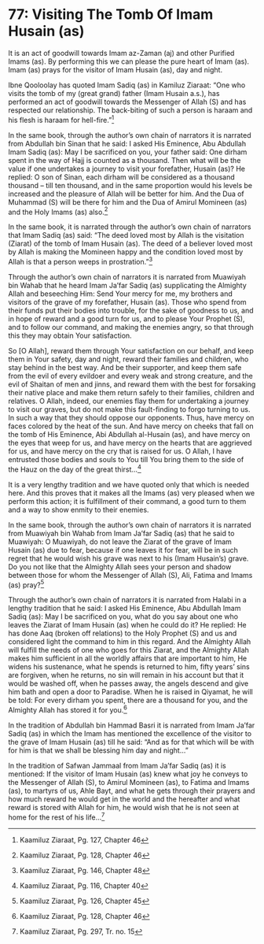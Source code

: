 77: Visiting The Tomb Of Imam Husain (as)
=========================================

It is an act of goodwill towards Imam az-Zaman (aj) and other Purified
Imams (as). By performing this we can please the pure heart of Imam
(as). Imam (as) prays for the visitor of Imam Husain (as), day and
night.

Ibne Qooloolay has quoted Imam Sadiq (as) in Kamiluz Ziaraat: “One who
visits the tomb of my (great grand) father (Imam Husain a.s.), has
performed an act of goodwill towards the Messenger of Allah (S) and has
respected our relationship. The back-biting of such a person is haraam
and his flesh is haraam for hell-fire.”[^1]

In the same book, through the author’s own chain of narrators it is
narrated from Abdullah bin Sinan that he said: I asked His Eminence, Abu
Abdullah Imam Sadiq (as): May I be sacrificed on you, your father said:
One dirham spent in the way of Hajj is counted as a thousand. Then what
will be the value if one undertakes a journey to visit your forefather,
Husain (as)? He replied: O son of Sinan, each dirham will be considered
as a thousand thousand – till ten thousand, and in the same proportion
would his levels be increased and the pleasure of Allah will be better
for him. And the Dua of Muhammad (S) will be there for him and the Dua
of Amirul Momineen (as) and the Holy Imams (as) also.[^2]

In the same book, it is narrated through the author’s own chain of
narrators that Imam Sadiq (as) said: “The deed loved most by Allah is
the visitation (Ziarat) of the tomb of Imam Husain (as). The deed of a
believer loved most by Allah is making the Momineen happy and the
condition loved most by Allah is that a person weeps in
prostration.”[^3]

Through the author’s own chain of narrators it is narrated from Muawiyah
bin Wahab that he heard Imam Ja’far Sadiq (as) supplicating the Almighty
Allah and beseeching Him: Send Your mercy for me, my brothers and
visitors of the grave of my forefather, Husain (as). Those who spend
from their funds put their bodies into trouble, for the sake of goodness
to us, and in hope of reward and a good turn for us, and to please Your
Prophet (S), and to follow our command, and making the enemies angry, so
that through this they may obtain Your satisfaction.

So [O Allah], reward them through Your satisfaction on our behalf, and
keep them in Your safety, day and night, reward their families and
children, who stay behind in the best way. And be their supporter, and
keep them safe from the evil of every evildoer and every weak and strong
creature, and the evil of Shaitan of men and jinns, and reward them with
the best for forsaking their native place and make them return safely to
their families, children and relatives. O Allah, indeed, our enemies
flay them for undertaking a journey to visit our graves, but do not make
this fault-finding to forgo turning to us. In such a way that they
should oppose our opponents. Thus, have mercy on faces colored by the
heat of the sun. And have mercy on cheeks that fall on the tomb of His
Eminence, Abi Abdullah al-Husain (as), and have mercy on the eyes that
weep for us, and have mercy on the hearts that are aggrieved for us, and
have mercy on the cry that is raised for us. O Allah, I have entrusted
those bodies and souls to You till You bring them to the side of the
Hauz on the day of the great thirst…[^4]

It is a very lengthy tradition and we have quoted only that which is
needed here. And this proves that it makes all the Imams (as) very
pleased when we perform this action; it is fulfillment of their command,
a good turn to them and a way to show enmity to their enemies.

In the same book, through the author’s own chain of narrators it is
narrated from Muawiyah bin Wahab from Imam Ja’far Sadiq (as) that he
said to Muawiyah: O Muawiyah, do not leave the Ziarat of the grave of
Imam Husain (as) due to fear, because if one leaves it for fear, will be
in such regret that he would wish his grave was next to his (Imam
Husain’s) grave. Do you not like that the Almighty Allah sees your
person and shadow between those for whom the Messenger of Allah (S),
Ali, Fatima and Imams (as) pray?[^5]

Through the author’s own chain of narrators it is narrated from Halabi
in a lengthy tradition that he said: I asked His Eminence, Abu Abdullah
Imam Sadiq (as): May I be sacrificed on you, what do you say about one
who leaves the Ziarat of Imam Husain (as) when he could do it? He
replied: He has done Aaq (broken off relations) to the Holy Prophet (S)
and us and considered light the command to him in this regard. And the
Almighty Allah will fulfill the needs of one who goes for this Ziarat,
and the Almighty Allah makes him sufficient in all the worldly affairs
that are important to him, He widens his sustenance, what he spends is
returned to him, fifty years’ sins are forgiven, when he returns, no sin
will remain in his account but that it would be washed off, when he
passes away, the angels descend and give him bath and open a door to
Paradise. When he is raised in Qiyamat, he will be told: For every
dirham you spent, there are a thousand for you, and the Almighty Allah
has stored it for you.[^6]

In the tradition of Abdullah bin Hammad Basri it is narrated from Imam
Ja’far Sadiq (as) in which the Imam has mentioned the excellence of the
visitor to the grave of Imam Husain (as) till he said: “And as for that
which will be with for him is that we shall be blessing him day and
night…”

In the tradition of Safwan Jammaal from Imam Ja’far Sadiq (as) it is
mentioned: If the visitor of Imam Husain (as) knew what joy he conveys
to the Messenger of Allah (S), to Amirul Momineen (as), to Fatima and
Imams (as), to martyrs of us, Ahle Bayt, and what he gets through their
prayers and how much reward he would get in the world and the hereafter
and what reward is stored with Allah for him, he would wish that he is
not seen at home for the rest of his life…[^7]

[^1]: Kaamiluz Ziaraat, Pg. 127, Chapter 46

[^2]: Kaamiluz Ziaraat, Pg. 128, Chapter 46

[^3]: Kaamiluz Ziaraat, Pg. 146, Chapter 48

[^4]: Kaamiluz Ziaraat, Pg. 116, Chapter 40

[^5]: Kaamiluz Ziaraat, Pg. 126, Chapter 45

[^6]: Kaamiluz Ziaraat, Pg. 128, Chapter 46

[^7]: Kaamiluz Ziaraat, Pg. 297, Tr. no. 15


